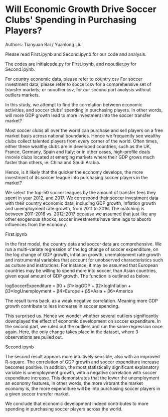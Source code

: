 # Will Economic Growth Drive Soccer Clubs' Spending in Purchasing Players?
Authors:
  Tianyuan Bai /
  Yuanlong Liu  

  Please read First.ipynb and Second.ipynb for our code and analysis.
  
  The codes are initialcode.py for First.ipynb, and nooutlier.py for Second.ipynb.
  
  For country economic data, please refer to country.csv
  For soccer investment data, please refer to soccer.csv for a comprehensive set of transfer markets; or nooutlier.csv, for our second part analysis without outliers markets.

  In this study, we attempt to find the correlation between economic activities, and soccer clubs' spending in purchasing players. In other words, will more GDP growth lead to more investment into the soccer transfer market?

  Most soccer clubs all over the world can purchase and sell players on a free market basis across national boundaries. Hence we frequently see wealthy clubs collect talented players from every corner of the world. Often times, either these wealthy clubs are in developed countries, such as the UK, France, Germany, Spain and Italy; or in other cases, high-profile deals invovle clubs located at emerging markets where their GDP grows much faster than others, ie. China and Saudi Arabia.

  Hence, is it likely that the quicker the economy develops, the more investment of its soccer league into purchasing soccer players in the market?

  We select the top-50 soccer leagues by the amount of transfer fees they spent in year 2012, and 2017. We correspond their soccer investment data with their country economic data, including GDP growth, Inflation growth and unemployment rate growth, from 2011 to 2016. The matching is between 2011-2016 vs. 2012-2017 because we assumed that just like any other exogenous shocks, soccer investments have time lags to absorb influences from the economy.

First.ipynb

  In the first model, the country data and soccer data are comprehensive. We run a multi-variate regression of the log change of soccer expenditure, on the log change of GDP growth, inflation growth, unemployment rate growth and instrumental variables that account for unobserved characteristics such as culture and institutions. For instance, it may be assumed that European countries may be willing to spend more into soccer, than Asian countries, given equal amount of GDP growth. The function is outlined as below:

  logSoccerExpenditure = β0 + β1×logGDP + β2×logInflation + β3×logUnemployment + β4×Europe + β5×Asia + β6×America

  The result turns back, as a weak negative correlation. Meaning more GDP growth contribute to less increarse in soccer spending.

  This surprised us. Hence we wonder whether several outliers significantly downplayed the effect of economic development on soccer expenditure. In the second part, we ruled out the outliers and run the same regression once again. Here, the only change takes place in the dataset, where 3 observations are pulled out.

Second.ipynb

  The second result appears more intuitively sensible, also with an improved R-square. The correlation of GDP growth and soccer expenditure increase becomes positive. In addition, the most statistically significant explanatory variable is unemployment growth, with a negative correlation with soccer expenditure increase. This demonstrates that the lower the unemployment an economy features, in other words, the more virbrant the market economy is, the more expenditure will be into purchasing soccer players in a given soccer transfer market.

  We conclude that economic development indeed contributes to more spending in purchasing soccer players across the world.
